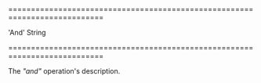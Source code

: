 ===========================================================================
<!--default-->'And'<!--/default-->
<!--type-->String<!--/type-->
===========================================================================

<!--shortDescription-->
The *"and"* operation's description.
<!--/shortDescription-->

<!--fullDescription-->

<!--/fullDescription-->